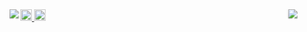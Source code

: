 

<!--
**daikichiba9511/daikichiba9511** is a ✨ _special_ ✨ repository because its `README.md` (this file) appears on your GitHub profile.

Here are some ideas to get you started:

- 🔭 I’m currently working on ...
- 🌱 I’m currently learning ...
- 👯 I’m looking to collaborate on ...
- 🤔 I’m looking for help with ...
- 💬 Ask me about ...
- 📫 How to reach me: ...
- 😄 Pronouns: ...
- ⚡ Fun fact: ...
-->
<a href="http://twitter.com/496_nnc">
    <img height="20" src="https://img.shields.io/twitter/follow/496_nnc?label=Twitter&logo=twitter&style=flat" />
<a href="https://github.com/daikichiba9511">
    <img height="20" src="https://img.shields.io/github/followers/daikichiba9511?label=follow&logo=github&style=flat" />

<a href="https://github.com/anuraghazra/github-readme-stats">
  <img align="left" src="https://github-readme-stats.vercel.app/api?username=daikichiba9511&count_private=true&show_icons=true&theme=tokyonight" />
</a>
<a href="https://github.com/anuraghazra/github-readme-stats">
  <img align="right" src="https://github-readme-stats.vercel.app/api/top-langs/?username=daikichiba9511&count_private=true&show_icons=true&theme=solarized-dark&exclude_repo=bayes" />
</a>

